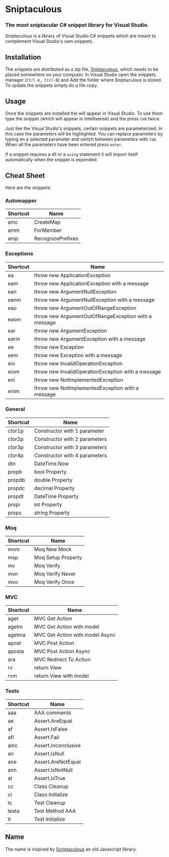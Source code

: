 # Sniptaculous
### The most sniptacular C# snippet library for Visual Studio.

Sniptaculous is a library of Visual Studio C# snippets which are meant to complement Visual Studio's own snippets.

## Installation

The snippets are distributed as a zip file, [Sniptaculous](https://github.com/gilles-leblanc/Sniptaculous/blob/master/Sniptaculous.zip), which needs to be placed somewhere on your computer. In Visual Studio open the snippets manager (`Ctrl-K, Ctrl-B`) and Add the folder where Sniptaculous is stored. To update the snippets simply do a file copy.

## Usage

Once the snippets are installed the will appear in Visual Studio. To use them type the snippet (which will appear in Intellisense) and the press `tab` twice.

Just like the Visual Studio's snippets, certain snippets are parameterized. In this case the parameters will be highlighted. You can replace parameters by typing on a selected parameter and switch between parameters with `tab`. When all the parameters have been entered press `enter`.

If a snippet requires a dll or a `using` statement it will import itself automatically when the snippet is expended.

## Cheat Sheet

Here are the snippets:



### Automapper

| Shortcut    | Name                  |
|-------------|-----------------------|
| amc           | CreateMap                      |
| amm           | ForMember                      |
| amp           | RecognizePrefixes                      |


### Exceptions

| Shortcut    | Name                  |
|-------------|-----------------------|
| ea           | throw new ApplicationException                      |
| eam           | throw new ApplicationException with a message                      |
| ean           | throw new ArgumentNullException                      |
| eanm           | throw new ArgumentNullException with a message                      |
| eao           | throw new ArgumentOutOfRangeException                      |
| eaom           | throw new ArgumentOutOfRangeException with a message                      |
| ear           | throw new ArgumentException                      |
| earm           | throw new ArgumentException with a message                      |
| ee           | throw new Exception                      |
| eem           | throw new Exception with a message                      |
| eio           | throw new InvalidOperationException                      |
| eiom           | throw new InvalidOperationException with a message                      |
| eni           | throw new NotImplementedException                      |
| enim           | throw new NotImplementedException with a message                      |


### General

| Shortcut    | Name                  |
|-------------|-----------------------|
| ctor1p           | Constructor with 1 parameter                      |
| ctor2p           | Constructor with 2 parameters                      |
| ctor3p           | Constructor with 3 parameters                      |
| ctor4p           | Constructor with 4 parameters                      |
| dtn           | DateTime.Now                      |
| propb           | bool Property                      |
| propdb           | double Property                      |
| propdc           | decimal Property                      |
| propdt           | DateTime Property                      |
| propi           | int Property                      |
| props           | string Property                      |


### Moq

| Shortcut    | Name                  |
|-------------|-----------------------|
| mnm           | Moq New Mock                      |
| msp           | Moq Setup Property                      |
| mv           | Moq Verify                      |
| mvn           | Moq Verify Never                      |
| mvo           | Moq Verify Once                      |


### MVC

| Shortcut    | Name                  |
|-------------|-----------------------|
| aget           | MVC Get Action                      |
| agetm           | MVC Get Action with model                      |
| agetma           | MVC Get Action with model Async                      |
| apost           | MVC Post Action                      |
| aposta           | MVC Post Action Async                      |
| ara           | MVC Redirect To Action                      |
| rv           | return View                      |
| rvm           | return View with model                      |


### Tests

| Shortcut    | Name                  |
|-------------|-----------------------|
| aaa           | AAA comments                      |
| ae           | Assert.AreEqual                      |
| af           | Assert.IsFalse                      |
| afl           | Assert.Fail                      |
| ainc           | Assert.Inconclusive                      |
| an           | Assert.IsNull                      |
| ane           | Assert.AreNotEqual                      |
| ann           | Assert.IsNotNull                      |
| at           | Assert.IsTrue                      |
| cc           | Class Cleanup                      |
| ci           | Class Initialize                      |
| tc           | Test Cleanup                      |
| testa           | Test Method AAA                      |
| ti           | Test Initialize                      |




## Name

The name is inspired by [Scriptaculous](http://script.aculo.us/) an old Javascript library. 